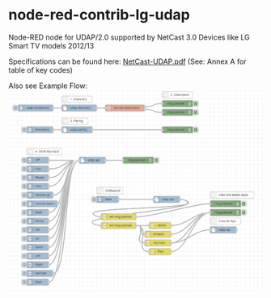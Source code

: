 # node-red-contrib-lg-udap
Node-RED node for UDAP/2.0 supported by NetCast 3.0 Devices like LG Smart TV models 2012/13

Specifications can be found here: [NetCast-UDAP.pdf](http://webostv.developer.lge.com/application/files/1214/7919/6747/NetCast_-_UDAP.pdf)
(See: Annex A for table of key codes)

Also see Example Flow: 
![exampleflow](exampleflow.png)